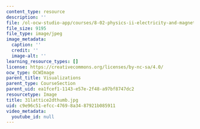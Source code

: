 ```yaml
---
content_type: resource
description: ''
file: /ol-ocw-studio-app/courses/8-02-physics-ii-electricity-and-magnetism-spring-2007/c9e96c51efcc47698a3487921b085911_31lattice2dthumb.jpg
file_size: 9195
file_type: image/jpeg
image_metadata:
  caption: ''
  credit: ''
  image-alt: ''
learning_resource_types: []
license: https://creativecommons.org/licenses/by-nc-sa/4.0/
ocw_type: OCWImage
parent_title: Visualizations
parent_type: CourseSection
parent_uid: ea1fcef1-1143-e57e-2f48-a97bf8747dc2
resourcetype: Image
title: 31lattice2dthumb.jpg
uid: c9e96c51-efcc-4769-8a34-87921b085911
video_metadata:
  youtube_id: null
---
```

